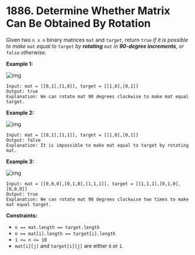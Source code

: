 # 1886. Determine Whether Matrix Can Be Obtained By Rotation

Given two `n x n` binary matrices `mat` and `target`, return `true` *if it is possible to make* `mat` *equal to* `target` *by **rotating*** `mat` *in **90-degree increments**, or* `false` *otherwise.*

 

**Example 1:**

![img](https://assets.leetcode.com/uploads/2021/05/20/grid3.png)

```
Input: mat = [[0,1],[1,0]], target = [[1,0],[0,1]]
Output: true
Explanation: We can rotate mat 90 degrees clockwise to make mat equal target.
```

**Example 2:**

![img](https://assets.leetcode.com/uploads/2021/05/20/grid4.png)

```
Input: mat = [[0,1],[1,1]], target = [[1,0],[0,1]]
Output: false
Explanation: It is impossible to make mat equal to target by rotating mat.
```

**Example 3:**

![img](https://assets.leetcode.com/uploads/2021/05/26/grid4.png)

```
Input: mat = [[0,0,0],[0,1,0],[1,1,1]], target = [[1,1,1],[0,1,0],[0,0,0]]
Output: true
Explanation: We can rotate mat 90 degrees clockwise two times to make mat equal target.
```

 

**Constraints:**

- `n == mat.length == target.length`
- `n == mat[i].length == target[i].length`
- `1 <= n <= 10`
- `mat[i][j]` and `target[i][j]` are either `0` or `1`.